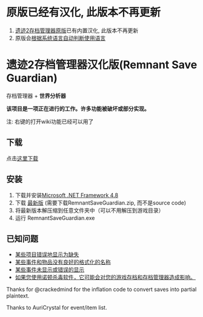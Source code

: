 # 原版已经有汉化, 此版本不再更新
1. [遗迹2存档管理器原版](https://github.com/Razzmatazzz/RemnantSaveGuardian)已有内置汉化, 此版本不再更新
2. 原版会[根据系统语言自动判断使用语言](https://github.com/Razzmatazzz/RemnantSaveGuardian/issues/36)


# 遗迹2存档管理器汉化版(Remnant Save Guardian)
存档管理器 + **世界分析器**

**该项目是一项正在进行的工作。许多功能被破坏或部分实现。**

注: 右键的打开wiki功能已经可以用了
   
## 下载
点击[这里下载](https://github.com/plygame/RemnantSaveGuardian-CN/releases/download/1.0.1.9/RemnantSaveGuardian.zip)

## 安装
1. 下载并安装[Microsoft .NET Framework 4.8](https://dotnet.microsoft.com/en-us/download/dotnet-framework)
2. 下载 [最新版](https://github.com/plygame/RemnantSaveGuardian-CN/releases/latest) (需要下载RemnantSaveGuardian.zip, 而不是source code)
3. 将最新版本解压缩到任意文件夹中（可以不用解压到游戏目录）
4. 运行 RemnantSaveGuardian.exe

## 已知问题
- [某些项目错误地显示为缺失](https://github.com/Razzmatazzz/RemnantSaveGuardian/issues/43)
- [某些事件和物品没有良好的格式化的名称](https://github.com/Razzmatazzz/RemnantSaveGuardian/issues/45)
- [某些事件未显示或错误的显示](https://github.com/Razzmatazzz/RemnantSaveGuardian/issues/44)
- [如果您使用诺顿杀毒软件，它可能会对您的游戏存档和存档管理器造成影响。](https://github.com/Razzmatazzz/RemnantSaveGuardian/issues/70)

Thanks for @crackedmind for the inflation code to convert saves into partial plaintext. 

Thanks to AuriCrystal for event/item list.
